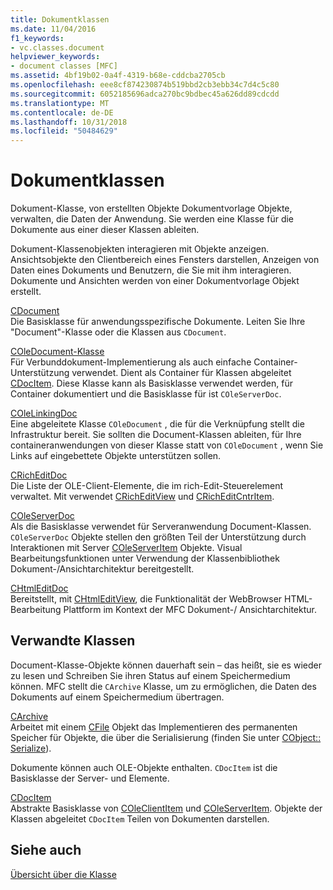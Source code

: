 ```yaml
---
title: Dokumentklassen
ms.date: 11/04/2016
f1_keywords:
- vc.classes.document
helpviewer_keywords:
- document classes [MFC]
ms.assetid: 4bf19b02-0a4f-4319-b68e-cddcba2705cb
ms.openlocfilehash: eee8cf874230874b519bbd2cb3ebb34c7d4c5c80
ms.sourcegitcommit: 6052185696adca270bc9bdbec45a626dd89cdcdd
ms.translationtype: MT
ms.contentlocale: de-DE
ms.lasthandoff: 10/31/2018
ms.locfileid: "50484629"
---
```

# <a name="document-classes"></a>Dokumentklassen

Dokument-Klasse, von erstellten Objekte Dokumentvorlage Objekte, verwalten, die Daten der Anwendung. Sie werden eine Klasse für die Dokumente aus einer dieser Klassen ableiten.

Dokument-Klassenobjekten interagieren mit Objekte anzeigen. Ansichtsobjekte den Clientbereich eines Fensters darstellen, Anzeigen von Daten eines Dokuments und Benutzern, die Sie mit ihm interagieren. Dokumente und Ansichten werden von einer Dokumentvorlage Objekt erstellt.

[CDocument](../mfc/reference/cdocument-class.md)<br/>
Die Basisklasse für anwendungsspezifische Dokumente. Leiten Sie Ihre "Document"-Klasse oder die Klassen aus `CDocument`.

[COleDocument-Klasse](../mfc/reference/coledocument-class.md)<br/>
Für Verbunddokument-Implementierung als auch einfache Container-Unterstützung verwendet. Dient als Container für Klassen abgeleitet [CDocItem](../mfc/reference/cdocitem-class.md). Diese Klasse kann als Basisklasse verwendet werden, für Container dokumentiert und die Basisklasse für ist `COleServerDoc`.

[COleLinkingDoc](../mfc/reference/colelinkingdoc-class.md)<br/>
Eine abgeleitete Klasse `COleDocument` , die für die Verknüpfung stellt die Infrastruktur bereit. Sie sollten die Document-Klassen ableiten, für Ihre containeranwendungen von dieser Klasse statt von `COleDocument` , wenn Sie Links auf eingebettete Objekte unterstützen sollen.

[CRichEditDoc](../mfc/reference/cricheditdoc-class.md)<br/>
Die Liste der OLE-Client-Elemente, die im rich-Edit-Steuerelement verwaltet. Mit verwendet [CRichEditView](../mfc/reference/cricheditview-class.md) und [CRichEditCntrItem](../mfc/reference/cricheditcntritem-class.md).

[COleServerDoc](../mfc/reference/coleserverdoc-class.md)<br/>
Als die Basisklasse verwendet für Serveranwendung Document-Klassen. `COleServerDoc` Objekte stellen den größten Teil der Unterstützung durch Interaktionen mit Server [COleServerItem](../mfc/reference/coleserveritem-class.md) Objekte. Visual Bearbeitungsfunktionen unter Verwendung der Klassenbibliothek Dokument-/Ansichtarchitektur bereitgestellt.

[CHtmlEditDoc](../mfc/reference/chtmleditdoc-class.md)<br/>
Bereitstellt, mit [CHtmlEditView](../mfc/reference/chtmleditview-class.md), die Funktionalität der WebBrowser HTML-Bearbeitung Plattform im Kontext der MFC Dokument-/ Ansichtarchitektur.

## <a name="related-classes"></a>Verwandte Klassen

Document-Klasse-Objekte können dauerhaft sein – das heißt, sie es wieder zu lesen und Schreiben Sie ihren Status auf einem Speichermedium können. MFC stellt die `CArchive` Klasse, um zu ermöglichen, die Daten des Dokuments auf einem Speichermedium übertragen.

[CArchive](../mfc/reference/carchive-class.md)<br/>
Arbeitet mit einem [CFile](../mfc/reference/cfile-class.md) Objekt das Implementieren des permanenten Speicher für Objekte, die über die Serialisierung (finden Sie unter [CObject:: Serialize](../mfc/reference/cobject-class.md#serialize)).

Dokumente können auch OLE-Objekte enthalten. `CDocItem` ist die Basisklasse der Server- und Elemente.

[CDocItem](../mfc/reference/cdocitem-class.md)<br/>
Abstrakte Basisklasse von [COleClientItem](../mfc/reference/coleclientitem-class.md) und [COleServerItem](../mfc/reference/coleserveritem-class.md). Objekte der Klassen abgeleitet `CDocItem` Teilen von Dokumenten darstellen.

## <a name="see-also"></a>Siehe auch

[Übersicht über die Klasse](../mfc/class-library-overview.md)

